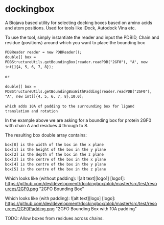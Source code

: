 dockingbox
==========

A Biojava based utility for selecting docking boxes based on amino acids and atom positions. Used for tools like iDock, Autodock Vina etc.


To use the tool, simply instantiate the reader and input the PDBID, Chain and residue (positions) around which you want to place the bounding box

```
PDBReader reader = new PDBReader();
double[] box = PDBStructureUtils.getBoundingBox(reader.readPDB("2GF0"), "A", new int[]{4, 5, 6, 7, 8});

or 

double[] box = PDBStructureUtils.getBoundingBoxWithPadding(reader.readPDB("2GF0"), "A", new int[]{4, 5, 6, 7, 8},10.0);

which adds 10A of padding to the surrounding box for ligand translation and rotation
```
In the example above we are asking for a bounding box for protein 2GF0 with chain A and residues 4 through to 8.

The resulting box double array contains:

```
box[0] is the width of the box in the x plane
box[1] is the height of the box in the y plane
box[2] is the depth of the box in the z plane
box[3] is the centre of the box in the x plane
box[4] is the centre of the box in the y plane
box[5] is the centre of the box in the z plane
```

Which looks like (without padding):
![alt text][logo1]
[logo1]: https://github.com/devldevelopment/dockingbox/blob/master/src/test/resources/2GF0.png "2GFO Bounding Box"


Which looks like (with padding):
![alt text][logo]
[logo]: https://github.com/devldevelopment/dockingbox/blob/master/src/test/resources/2GF0Padding.png "2GFO Bounding Box with 10A padding"

TODO: Allow boxes from residues across chains.
